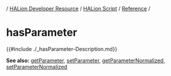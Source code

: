 / [HALion Developer Resource](../../HALion-Developer-Resource.md) / [HALion Script](./HALion-Script.md) / [Reference](./Reference.md) /

# hasParameter

{{#include ./_hasParameter-Description.md}}

**See also:** [getParameter](./getParameter.md), [setParameter](./setParameter.md), [getParameterNormalized](./getParameterNormalized.md), [setParameterNormalized](./setParameterNormalized.md)